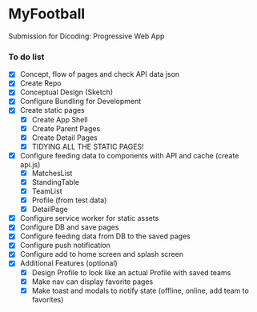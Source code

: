 # MyFootball
Submission for Dicoding: Progressive Web App

### To do list
- [x] Concept, flow of pages and check API data json
- [x] Create Repo
- [x] Conceptual Design (Sketch)
- [x] Configure Bundling for Development
- [x] Create static pages
    - [x] Create App Shell
    - [x] Create Parent Pages
    - [x] Create Detail Pages
    - [x] TIDYING ALL THE STATIC PAGES!
- [x] Configure feeding data to components with API and cache (create api.js)
    - [x] MatchesList
    - [x] StandingTable
    - [x] TeamList
    - [x] Profile (from test data)
    - [x] DetailPage
- [x] Configure service worker for static assets
- [x] Configure DB and save pages
- [x] Configure feeding data from DB to the saved pages
- [x] Configure push notification
- [x] Configure add to home screen and splash screen
- [x] Additional Features (optional)
    - [x] Design Profile to look like an actual Profile with saved teams
    - [x] Make nav  can display favorite pages
    - [x] Make toast and modals to notify state (offline, online, add team to favorites)